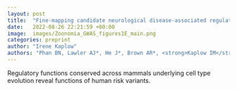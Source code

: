 ```yaml
---
layout: post
title:  "Fine-mapping candidate neurological disease-associated regulatory variants using cell type-aware comparative genomics."
date:   2022-08-26 22:21:59 +00:00
image:  images/Zoonomia_GWAS_figures1E_main.png
categories: preprint
author: "Irene Kaplow"
authors: "Phan BN, Lawler AJ*, He J*, Brown AR*, <strong>Kaplow IM</strong>, Srinivasan C, Fox GA, Chen Z, Wirthlin ME, Zoonomia Project Consortium, Stauffer WR, Pfenning AR"
---
```

Regulatory functions conserved across mammals underlying cell type evolution reveal functions of human risk variants.
